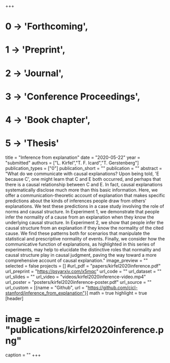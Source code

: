 +++
# 0 -> 'Forthcoming',
# 1 -> 'Preprint',
# 2 -> 'Journal',
# 3 -> 'Conference Proceedings',
# 4 -> 'Book chapter',
# 5 -> 'Thesis'

title = "Inference from explanation"
date = "2020-05-22"
year = "submitted"
authors = ["L. Kirfel","T. F. Icard","T. Gerstenberg"]
publication_types = ["0"]
publication_short = ""
publication = ""
abstract = "What do we communicate with causal explanations? Upon being told, 'E because C', one might learn that C and E both occurred, and perhaps that there is a causal relationship between C and E. In fact, causal explanations systematically disclose much more than this basic information. Here, we offer a communication-theoretic account of explanation that makes specific predictions about the kinds of inferences people draw from others' explanations. We test these predictions in a case study involving the role of norms and causal structure. In Experiment 1, we demonstrate that people infer the normality of a cause from an explanation when they know the underlying causal structure. In Experiment 2, we show that people infer the causal structure from an explanation if they know the normality of the cited cause. We find these patterns both for scenarios that manipulate the statistical and prescriptive normality of events. Finally, we consider how the communicative function of explanations, as highlighted in this series of experiments, may help to elucidate the distinctive roles that normality and causal structure play in causal judgment, paving the way toward a more comprehensive account of causal explanation."
image_preview = ""
selected = false
projects = []
#url_pdf = "papers/kirfel2020inference.pdf"
url_preprint = "https://psyarxiv.com/x5mqc"
url_code = ""
url_dataset = ""
url_slides = ""
url_video = "videos/kirfel2020inference-video.mp4"
url_poster = "posters/kirfel2020inference-poster.pdf"
url_source = ""
url_custom = [{name = "Github", url = "https://github.com/cicl-stanford/inference_from_explanation"}]
math = true
highlight = true
[header]
# image = "publications/kirfel2020inference.png"
caption = ""
+++